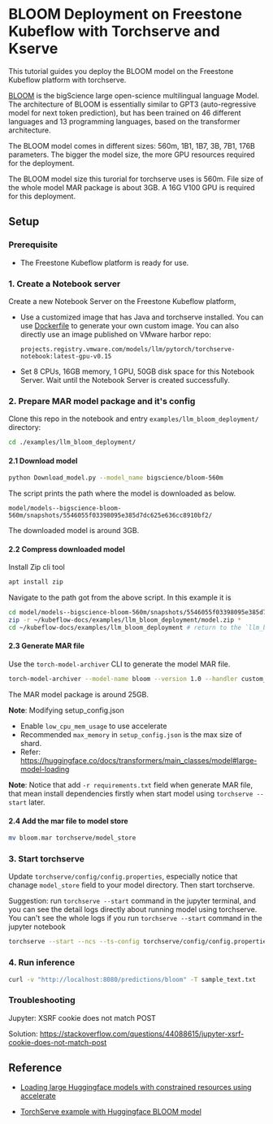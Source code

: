 # BLOOM Deployment on Freestone Kubeflow with Torchserve and Kserve

This tutorial guides you deploy the BLOOM model on the Freestone Kubeflow platform with torchserve.

[BLOOM](https://huggingface.co/docs/transformers/model_doc/bloom) is the bigScience large open-science multilingual language Model. The architecture of BLOOM is essentially similar to GPT3 (auto-regressive model for next token prediction), but has been trained on 46 different languages and 13 programming languages, based on the transformer architecture.

The BLOOM model comes in different sizes: 560m, 1B1, 1B7, 3B, 7B1, 176B parameters. The bigger the model size, the more GPU resources required for the deployment.

The BLOOM model size this turorial for torchserve uses is 560m. File size of the whole model MAR package is about 3GB. A 16G V100 GPU is required for this deployment.

## Setup

### Prerequisite

- The Freestone Kubeflow platform is ready for use.

### 1. Create a Notebook server

Create a new Notebook Server on the Freestone Kubeflow platform, 
- Use a customized image that has Java and torchserve installed. You can use [Dockerfile](https://github.com/elements-of-ai/kubeflow-docs/blob/main/examples/llm_bloom_deployment/Dockerfile) to generate your own custom image. You can also directly use an image published on VMware harbor repo:
    ```
    projects.registry.vmware.com/models/llm/pytorch/torchserve-notebook:latest-gpu-v0.15
    ```
- Set 8 CPUs, 16GB memory, 1 GPU, 50GB disk space for this Notebook Server. 
Wait until the Notebook Server is created successfully.

### 2. Prepare MAR model package and it's config

Clone this repo in the notebook and entry ``examples/llm_bloom_deployment/`` directory:

```bash
cd ./examples/llm_bloom_deployment/
```

#### 2.1 Download model

```bash
python Download_model.py --model_name bigscience/bloom-560m
```
The script prints the path where the model is downloaded as below.

`model/models--bigscience-bloom-560m/snapshots/5546055f03398095e385d7dc625e636cc8910bf2/`

The downloaded model is around 3GB.

#### 2.2 Compress downloaded model

Install Zip cli tool

```bash
apt install zip
```

Navigate to the path got from the above script. In this example it is

```bash
cd model/models--bigscience-bloom-560m/snapshots/5546055f03398095e385d7dc625e636cc8910bf2/
zip -r ~/kubeflow-docs/examples/llm_bloom_deployment/model.zip *
cd ~/kubeflow-docs/examples/llm_bloom_deployment # return to the `llm_bloom_deployment` directory.
```

#### 2.3 Generate MAR file

Use the ``torch-model-archiver`` CLI to generate the model MAR file.

```bash
torch-model-archiver --model-name bloom --version 1.0 --handler custom_handler.py --extra-files model.zip,setup_config.json -r requirements.txt
```

The MAR model package is around 25GB.

**__Note__**: Modifying setup_config.json
- Enable `low_cpu_mem_usage` to use accelerate
- Recommended `max_memory` in `setup_config.json` is the max size of shard.
- Refer: https://huggingface.co/docs/transformers/main_classes/model#large-model-loading

**__Note__**: Notice that add ``-r requirements.txt`` field when generate MAR file, that mean install dependencies firstly when start model using ``torchserve --start`` later.

#### 2.4 Add the mar file to model store

```bash
mv bloom.mar torchserve/model_store
```

### 3. Start torchserve

Update ``torchserve/config/config.properties``, especially notice that chanage ``model_store`` field to your model directory. Then start torchserve. 

Suggestion: run ``torchserve --start`` command in the jupyter terminal, and you can see the detail logs directly about running model using torchserve. You can't see the whole logs if you run ``torchserve --start`` command in the jupyter notebook

```bash
torchserve --start --ncs --ts-config torchserve/config/config.properties
```

### 4. Run inference

```bash
curl -v "http://localhost:8080/predictions/bloom" -T sample_text.txt
```

### Troubleshooting

Jupyter: XSRF cookie does not match POST

Solution: https://stackoverflow.com/questions/44088615/jupyter-xsrf-cookie-does-not-match-post

## Reference
- [Loading large Huggingface models with constrained resources using accelerate](https://github.com/pytorch/serve/tree/master/examples/large_models/Huggingface_accelerate)

- [TorchServe example with Huggingface BLOOM model](https://github.com/kserve/kserve/tree/master/docs/samples/v1beta1/torchserve/v1/bloom)
